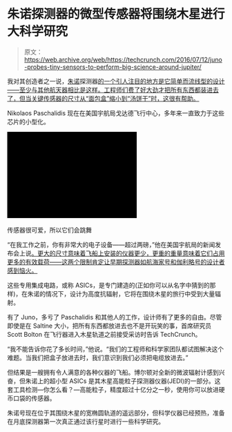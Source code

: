 # 朱诺探测器的微型传感器将围绕木星进行大科学研究

> 原文：<https://web.archive.org/web/https://techcrunch.com/2016/07/12/juno-probes-tiny-sensors-to-perform-big-science-around-jupiter/>

我对其创造者之一说，[朱诺](https://web.archive.org/web/20221207080230/https://beta.techcrunch.com/2016/07/04/after-five-years-juno-arrives-in-orbit-around-jupiter/)探测器[的一个引人注目的地方是它简单而流线型的设计——至少与其他航天器相比是这样。工程师们费了好大劲才把所有东西都装进去了，但当关键传感器的尺寸从“面包盒”缩小到“汤饼干”时，这很有帮助。](https://web.archive.org/web/20221207080230/https://beta.techcrunch.com/2016/07/05/juno-lead-scott-bolton-talks-up-the-tech-of-nasas-jupiter-orbiter/)

Nikolaos Paschalidis 现在在美国宇航局戈达德飞行中心，多年来一直致力于这些芯片的小型化。

[![The sensors are cute so they dance](img/0386a751432e8bd08a876100a41a3d39.png)](https://web.archive.org/web/20221207080230/https://beta.techcrunch.com/wp-content/uploads/2016/07/chip_animation.gif)

传感器很可爱，所以它们会跳舞

“在我工作之前，你有非常大的电子设备——超过两磅，”他在美国宇航局的新闻发布会上说[。更大的尺寸意味着飞船上安装的仪器更少，更重的重量意味着它们占用更多的有效载荷——这两个限制肯定让早期探测器如航海家号和伽利略号的设计者感到恼火。](https://web.archive.org/web/20221207080230/http://www.nasa.gov/feature/goddard/2016/tiny-microchips-enable-extreme-science)

这些专用集成电路，或称 ASICs，是专门建造的(正如你可以从名字中猜到的那样)，在朱诺的情况下，设计为高度抗辐射，它将在围绕木星的旅行中受到大量辐射。

有了 Juno，多亏了 Paschalidis 和其他人的工作，设计师有了更多的自由。尽管即使是在 Saltine 大小，把所有东西都放进去也不是开玩笑的事，首席研究员 Scott Bolton 在飞行器进入木星轨道之前接受采访时告诉 TechCrunch。

“我不能告诉你花了多长时间，”他说。“我们的工程师和科学家团队都试图解决这个难题。当我们把盒子放进去时，我们意识到我们必须把电缆放进去。”

但结果是一艘拥有令人满意的各种仪器的飞船。博尔顿对全新的微波辐射计感到兴奋，但朱诺上的超小型 ASICs 是其木星高能粒子探测器仪器(JEDI)的一部分。这套工具检测—你怎么看？—高能粒子，精度超过十亿分之一秒，使用你可以放进硬币口袋的传感器。

朱诺号现在位于其围绕木星的宽椭圆轨道的遥远部分，但科学仪器已经预热，准备在月底探测器第一次真正通过该行星时进行一些科学研究。